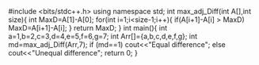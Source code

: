 #include <bits/stdc++.h>
using namespace std;
int max_adj_Diff(int A[],int size){
   int MaxD=A[1]-A[0];
   for(int i=1;i<size-1;i++){
      if(A[i+1]-A[i] > MaxD)
         MaxD=A[i+1]-A[i];
   }
   return MaxD;
}
int main(){
   int a=1,b=2,c=3,d=4,e=5,f=6,g=7;
   int Arr[]={a,b,c,d,e,f,g};
   int md=max_adj_Diff(Arr,7);
   if (md==1)
   cout<<"Equal difference";
   else
   cout<<"Unequal difference";
   return 0;
}
